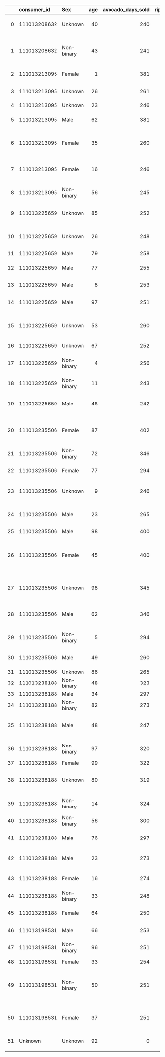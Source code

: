 |    | consumer_id   | Sex        |   age |   avocado_days_sold |   ripe_index |   avocado_days_picked | fertilizer_type                                    |
|---:|:--------------|:-----------|------:|--------------------:|-------------:|----------------------:|:---------------------------------------------------|
|  0 | 111013208632  | Unknown    |    40 |                 240 |            1 |                   239 | inorganic 1 mg ONCE PRN                            |
|  1 | 111013208632  | Non-binary |    43 |                 241 |            1 |                   239 | heavy metal 100 mg EVERY 6 HOURS SCHEDULED         |
|  2 | 111013213095  | Female     |     1 |                 381 |            1 |                   378 | heavy metal 1 mg PRN                               |
|  3 | 111013213095  | Unknown    |    26 |                 261 |            1 |                   257 | inorganic 100 mg EVERY 6 HOURS PRN                 |
|  4 | 111013213095  | Unknown    |    23 |                 246 |            6 |                   243 | other                                              |
|  5 | 111013213095  | Male       |    62 |                 381 |            3 |                   378 | dry 1 mg EVERY 6 HOURS PRN                         |
|  6 | 111013213095  | Female     |    35 |                 260 |            3 |                   257 | heavy metal 100 mg EVERY 6 HOURS                   |
|  7 | 111013213095  | Female     |    16 |                 246 |            4 |                   243 | heavy metal 100 mg EVERY 4 HOURS PRN               |
|  8 | 111013213095  | Non-binary |    56 |                 245 |            4 |                   243 | inorganic 1 mg 3 TIMES DAILY PRN                   |
|  9 | 111013225659  | Unknown    |    85 |                 252 |            4 |                   251 | inorganic 100 mg EVERY 15 MIN PRN                  |
| 10 | 111013225659  | Unknown    |    26 |                 248 |            2 |                   242 | heavy metal 100 mg EVERY 4 HOURS PRN               |
| 11 | 111013225659  | Male       |    79 |                 258 |            3 |                   251 | other                                              |
| 12 | 111013225659  | Male       |    77 |                 255 |            3 |                   250 | heavy metal 1 mg DAILY PRN                         |
| 13 | 111013225659  | Male       |     8 |                 253 |            3 |                   249 | organic 1 mg CONTINUOUS                            |
| 14 | 111013225659  | Male       |    97 |                 251 |            3 |                   251 | organic 1 mg EVERY 6 HOURS                         |
| 15 | 111013225659  | Unknown    |    53 |                 260 |            3 |                   251 | heavy metal 10000 mg EVERY MON, WED, AND FRI       |
| 16 | 111013225659  | Unknown    |    67 |                 252 |            6 |                   251 | organic 100 mg DAILY                               |
| 17 | 111013225659  | Non-binary |     4 |                 256 |            8 |                   251 | inorganic 10000 mg ONCE PRN                        |
| 18 | 111013225659  | Non-binary |    11 |                 243 |            0 |                   241 | organic 1 mg EVERY 24 HOURS                        |
| 19 | 111013225659  | Male       |    48 |                 242 |            8 |                   239 | heavy metal 100 mg 2 TIMES DAILY                   |
| 20 | 111013235506  | Female     |    87 |                 402 |            5 |                   398 | organic 10000 mg EVERY 6 HOURS SCHEDULED           |
| 21 | 111013235506  | Non-binary |    72 |                 346 |            4 |                   341 | other                                              |
| 22 | 111013235506  | Female     |    77 |                 294 |            4 |                   289 | organic 10000 mg CONTINUOUS                        |
| 23 | 111013235506  | Unknown    |     9 |                 246 |            3 |                   238 | heavy metal 10000 mg NIGHTLY                       |
| 24 | 111013235506  | Male       |    23 |                 265 |            3 |                   258 | dry 10000 mg CONTINUOUS PRN                        |
| 25 | 111013235506  | Male       |    98 |                 400 |            3 |                   398 | other                                              |
| 26 | 111013235506  | Female     |    45 |                 400 |            5 |                   398 | dry 100 mg EVERY MORNING 1 HOUR BEFORE BREAKFAST   |
| 27 | 111013235506  | Unknown    |    98 |                 345 |            3 |                   341 | organic 10000 mg EVERY 24 HOURS                    |
| 28 | 111013235506  | Male       |    62 |                 346 |            3 |                   341 | heavy metal 10000 mg EVERY MON, WED, AND FRI       |
| 29 | 111013235506  | Non-binary |     5 |                 294 |            5 |                   289 | inorganic 100 mg EVERY 8 HOURS PRN                 |
| 30 | 111013235506  | Male       |    49 |                 260 |            2 |                   258 | organic 100 mg EVERY 8 HOURS                       |
| 31 | 111013235506  | Unknown    |    86 |                 265 |            3 |                   258 | other                                              |
| 32 | 111013238188  | Non-binary |    48 |                 323 |            3 |                   315 | dry 10000 mg ONCE                                  |
| 33 | 111013238188  | Male       |    34 |                 297 |            3 |                   292 | other                                              |
| 34 | 111013238188  | Non-binary |    82 |                 273 |            3 |                   270 | dry 100 mg NIGHTLY                                 |
| 35 | 111013238188  | Male       |    48 |                 247 |            2 |                   244 | heavy metal 100 mg 3 TIMES DAILY PRN               |
| 36 | 111013238188  | Non-binary |    97 |                 320 |            2 |                   315 | heavy metal 100 mg PIB AND PCEA                    |
| 37 | 111013238188  | Female     |    99 |                 322 |            4 |                   315 | other                                              |
| 38 | 111013238188  | Unknown    |    80 |                 319 |            0 |                   315 | inorganic 1 mg CONTINUOUS PRN                      |
| 39 | 111013238188  | Non-binary |    14 |                 324 |            1 |                   315 | dry 100 mg EVERY 24 HOURS                          |
| 40 | 111013238188  | Non-binary |    56 |                 300 |            1 |                   292 | other                                              |
| 41 | 111013238188  | Male       |    76 |                 297 |           11 |                   292 | inorganic 1 mg ONCE PRN                            |
| 42 | 111013238188  | Male       |    23 |                 273 |            4 |                   270 | heavy metal 1 mg PIB AND PCEA                      |
| 43 | 111013238188  | Female     |    16 |                 274 |            3 |                   270 | inorganic 1 mg EVERY 15 MIN PRN                    |
| 44 | 111013238188  | Non-binary |    33 |                 248 |            3 |                   244 | other                                              |
| 45 | 111013238188  | Female     |    64 |                 250 |            8 |                   244 | dry 1 mg EVERY 8 HOURS PRN                         |
| 46 | 111013198531  | Male       |    66 |                 253 |            0 |                   245 | organic 1 mg DAILY                                 |
| 47 | 111013198531  | Non-binary |    96 |                 251 |            6 |                   242 | inorganic 1 mg EVERY 6 HOURS PRN                   |
| 48 | 111013198531  | Female     |    33 |                 254 |            8 |                   245 | dry 1 mg PRN                                       |
| 49 | 111013198531  | Non-binary |    50 |                 251 |            7 |                   242 | organic 1 mg EVERY MORNING 1 HOUR BEFORE BREAKFAST |
| 50 | 111013198531  | Female     |    37 |                 251 |            6 |                   242 | heavy metal 10000 mg CONTINUOUS PRN                |
| 51 | Unknown       | Unknown    |    92 |                   0 |            5 |                     0 | dry 100 mg EVERY 6 HOURS PRN                       |